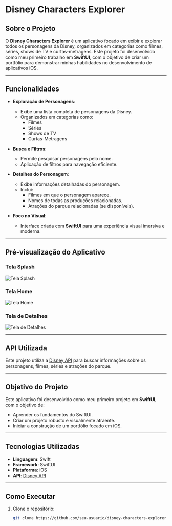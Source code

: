 # Disney Characters Explorer

## Sobre o Projeto

O **Disney Characters Explorer** é um aplicativo focado em exibir e explorar todos os personagens da Disney, organizados em categorias como filmes, séries, shows de TV e curtas-metragens. Este projeto foi desenvolvido como meu primeiro trabalho em **SwiftUI**, com o objetivo de criar um portfólio para demonstrar minhas habilidades no desenvolvimento de aplicativos iOS.

---

## Funcionalidades

- **Exploração de Personagens**:
  - Exibe uma lista completa de personagens da Disney.
  - Organizados em categorias como:
    - Filmes
    - Séries
    - Shows de TV
    - Curtas-Metragens

- **Busca e Filtros**:
  - Permite pesquisar personagens pelo nome.
  - Aplicação de filtros para navegação eficiente.

- **Detalhes do Personagem**:
  - Exibe informações detalhadas do personagem.
  - Inclui:
    - Filmes em que o personagem aparece.
    - Nomes de todas as produções relacionadas.
    - Atrações do parque relacionadas (se disponíveis).

- **Foco no Visual**:
  - Interface criada com **SwiftUI** para uma experiência visual imersiva e moderna.

---

## Pré-visualização do Aplicativo

### Tela Splash
![Tela Splash](Project%20Images/imagemSplash.png)

### Tela Home
![Tela Home](Project%20Images/imagemTelaHome.png)

### Tela de Detalhes
![Tela de Detalhes](Project%20Images/imagemDetalhes.png)

---

## API Utilizada

Este projeto utiliza a [Disney API](https://disneyapi.dev/docs/) para buscar informações sobre os personagens, filmes, séries e atrações do parque.

---

## Objetivo do Projeto

Este aplicativo foi desenvolvido como meu primeiro projeto em **SwiftUI**, com o objetivo de:
- Aprender os fundamentos do SwiftUI.
- Criar um projeto robusto e visualmente atraente.
- Iniciar a construção de um portfólio focado em iOS.

---

## Tecnologias Utilizadas

- **Linguagem**: Swift
- **Framework**: SwiftUI
- **Plataforma**: iOS
- **API**: [Disney API](https://disneyapi.dev/docs/)

---

## Como Executar

1. Clone o repositório:
   ```bash
   git clone https://github.com/seu-usuario/disney-characters-explorer.git
